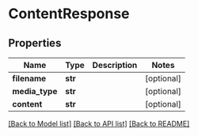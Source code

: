 # ContentResponse

## Properties
Name | Type | Description | Notes
------------ | ------------- | ------------- | -------------
**filename** | **str** |  | [optional] 
**media_type** | **str** |  | [optional] 
**content** | **str** |  | [optional] 

[[Back to Model list]](../README.md#documentation-for-models) [[Back to API list]](../README.md#documentation-for-api-endpoints) [[Back to README]](../README.md)


